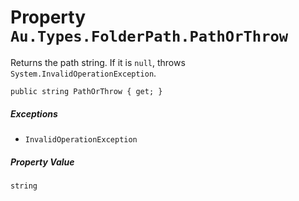 # Property `Au.Types.FolderPath.PathOrThrow`

Returns the path string. If it is `null`, throws `System.InvalidOperationException`.

```
public string PathOrThrow { get; }
```

##### Exceptions

- `InvalidOperationException`

##### Property Value

`string`